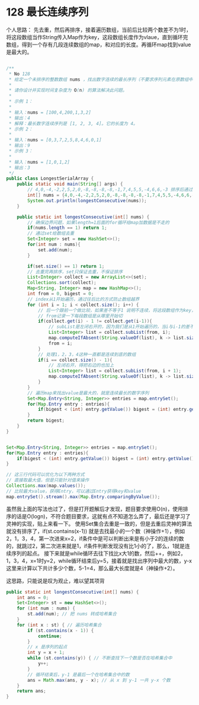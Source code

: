 # 128 最长连续序列

个人思路：
先去重，然后再排序，接着遍历数组，当前后比较两个数差不为1时，将这段数组当作String传入Map作为key，这段数组长度作为vlaue，直到循环完数组，得到一个存有几段连续数组的map，和对应的长度。再循环map找到value是最大的。


```java

/**
 * No 128
 * 给定一个未排序的整数数组 nums ，找出数字连续的最长序列（不要求序列元素在原数组中连续）的长度。
 *
 * 请你设计并实现时间复杂度为 O(n) 的算法解决此问题。
 *
 * 示例 1：
 *
 * 输入：nums = [100,4,200,1,3,2]
 * 输出：4
 * 解释：最长数字连续序列是 [1, 2, 3, 4]。它的长度为 4。
 * 示例 2：
 *
 * 输入：nums = [0,3,7,2,5,8,4,6,0,1]
 * 输出：9
 * 示例 3：
 *
 * 输入：nums = [1,0,1,2]
 * 输出：3
 */
public class LongestSerialArray {
    public static void main(String[] args) {
        // 4,0,-4,-2,2,5,2,0,-8,-8,-8,-8,-1,7,4,5,5,-4,6,6,-3 排序后通过hashSet去重有问题，-2会跑到0前
        int[] nums = {4,0,-4,-2,2,5,2,0,-8,-8,-8,-8,-1,7,4,5,5,-4,6,6,-3};
        System.out.println(longestConsecutive(nums));
    }

    public static int longestConsecutive(int[] nums) {
        // 确保边界问题，如果length=1后面的for循环给map加数据是不走的
        if(nums.length == 1) return 1;
        // 通过set给数组去重
        Set<Integer> set = new HashSet<>();
        for(int num : nums){
            set.add(num);
        }

        if(set.size() == 1) return 1;
        // 去重完再排序，set只保证去重，不保证排序
        List<Integer> collect = new ArrayList<>(set);
        Collections.sort(collect);
        Map<String, Integer> map = new HashMap<>();
        int from = 0, bigest = 0;
        // index从1开始遍历，通过往后比的方式防止数组越界
        for (int i = 1; i < collect.size(); i++) {
            // 后一个跟前一个做比较，如果差不等于1 说明不连续，将这段数组作为key，长度作为value。
            // from记录一下每段数组是从哪里开始切
            if(collect.get(i) - 1 != collect.get(i-1)){
                // subList是左闭右开的，因为我们是从1开始遍历的，当i与i-1的差不等于1，i是不需要加入到key中的
                List<Integer> list = collect.subList(from, i);
                map.computeIfAbsent(String.valueOf(list), k -> list.size());
                from = i;
            }
            // 处理1，2，3，4这种一直都是连续到底的数组
            if(i == collect.size() - 1){
                // 左闭右开，得把右边的也加上
                List<Integer> list = collect.subList(from, i + 1);
                map.computeIfAbsent(String.valueOf(list), k -> list.size());
            }
        }
        // 遍历map来找出value是最大的，就是连续最长的数字序列
        Set<Map.Entry<String, Integer>> entries = map.entrySet();
        for(Map.Entry entry : entries){
            if(bigest < (int) entry.getValue()) bigest = (int) entry.getValue();
        }
        return bigest;
    }
}
```


```java

Set<Map.Entry<String, Integer>> entries = map.entrySet();
for(Map.Entry entry : entries){
    if(bigest < (int) entry.getValue()) bigest = (int) entry.getValue();
}

// 这三行代码可以优化为以下两种方式
// 直接取最大值，但是只能针对值来操作
Collections.max(map.values());
// 比较最大value，获得Entry，可以通过Entry获得key和value
map.entrySet().stream().max(Map.Entry.comparingByValue());

```



虽然我上面的写法也过了，但是打开题解后才发现，题目要求使用O(n)，使用排序的话是O(logn)，不符合题目要求，这就有点不知道怎么弄了，最后还是学习了灵神的实现，贴上来看一下。
使用Set集合去重是一致的，但是去重后灵神的算法就没有排序了，if(st.contains(x-1)) 就是去找最小的一个数（神操作+1），例如2，1，3，4，第一次进来x=2，if条件中是可以判断出来是有小于2的连续的数的，就跳过2，第二次进来就是1，if条件判断发现没有比1小的了，那么，1就是连续序列的起点。
接下来就是while循环去往下找比x大1的数，然后++，例如2，1，3，4，x=1时y=2，while循环结束后y=5，接着就是找出序列中最大的数，y-x这里来计算以下共计多少个数，5-1=4，那么最大长度就是4（神操作+2）。 

这思路，只能说是叹为观止，难以望其项背

```java
public static int longestConsecutive(int[] nums) {
    int ans = 0;
    Set<Integer> st = new HashSet<>();
    for (int num : nums) {
        st.add(num); // 把 nums 转成哈希集合
    }
    for (int x : st) { // 遍历哈希集合
        if (st.contains(x - 1)) {
            continue;
        }
        // x 是序列的起点
        int y = x + 1;
        while (st.contains(y)) { // 不断查找下一个数是否在哈希集合中
            y++;
        }
        // 循环结束后，y-1 是最后一个在哈希集合中的数
        ans = Math.max(ans, y - x); // 从 x 到 y-1 一共 y-x 个数
    }
    return ans;
}
```